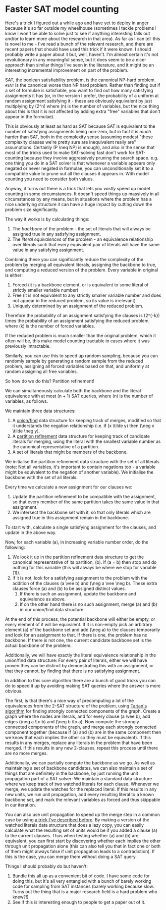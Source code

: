# Faster SAT model counting

Here's a trick I figured out a while ago and have yet to deploy in anger because it's so far outside my wheelhouse (sometimes I tackle problems I know I won't be able to solve just to see if anything interesting falls out and/or to learn more about the research in that area).
As far as I can tell this is novel to me - I've read a bunch of the relevant research, and there are recent papers that should have used this trick if it were known.
I should probably write a paper about it but, well, haven't. I'm almost certain it's not revolutionary in any meaningful sense,
but it does seem to be a nicer approach than similar things I've seen in the literature,
and it might be an interesting incremental improvement on part of the problem.

SAT, the boolean satisfiability problem, is the canonical NP-hard problem. `#SAT` is the canonical worse than NP hard problem.
Rather than finding out if a set of formulae is satisfiable, you want to find out how many satisfying assignments it has (or, in the version I prefer, the probability of a uniform at random assignment satisfying it - these are obviously equivalent by just multiplying by \(2^n\) where \(n\) is the number of variables, but the nice thing about this is that it is not affected by adding extra "free" variables that don't appear in the formulae).

This is obviously at least as hard as SAT because SAT is equivalent to the number of satisfying assignments being non-zero,
but in fact it is *much* harder than SAT,
both in the complexity sense (assuming modest "these complexity classes we're pretty sure are inequivalent really are" assumptions. Certainly \(P \neq NP\) is enough),
and also in the sense that most of the tricks used to make SAT-solving fast don't work for SAT-counting because they involve aggressively pruning the search space.
e.g. one thing you do in a SAT solver is that whenever a variable appears only negated or never negated in formulae, you can unconditionally set it to a compatible value to prune out all the clauses it appears in.
With model counting you need to consider both values.

Anyway, it turns out there is a trick that lets you *vastly* speed up model counting in some circumstances.
It doesn't speed things up massively in all circumstances by any means,
but in situations where the problem has a nice underlying structure it can have a huge impact by cutting down the problem size significantly.

The way it works is by calculating things:

1. The *backbone* of the problem - the set of literals that will always be assigned true in any satisfying assignment.
2. The *literal equivalences* of the problem - an equivalence relationship over literals such that every equivalent pair of literals will have the same value in any satisfying assignment.


Combining these you can significantly reduce the complexity of the problem by merging all equivalent literals, assigning the backbone to true,
and computing a reduced version of the problem.
Every variable in original is either:

1. Forced (it is a backbone element, or is equivalent to some literal of strictly smaller variable number)
2. Free (it is not equivalent to any strictly smaller variable number and does not appear in the reduced problem, so its value is irrelevant)
3. Uniquely determined by an assignment of the reduced problem.

Therefore the probability of an assignment satisfying the clauses is \(2^{-k}\) times the probability of an assignment satisfying the reduced problem,
where \(k\) is the number of forced variables.

If the reduced problem is much smaller than the original problem, which it often will be,
this make model counting tractable in cases where it was previously intractable.

Similarly, you can use this to speed up random sampling, because you can randomly sample by generating a random sample from the reduced problem,
assigning all forced variables based on that, and uniformly at random assigning all free variables.

So how do we do this? Partition refinement!

We can simultaneously calculate both the backbone and the literal equivalence with at most \(n + 1\) SAT queries, where \(n\) is the number of variables,
as follows.

We maintain three data structures:

1. A [union/find](https://en.wikipedia.org/wiki/Disjoint-set_data_structure) data structure for keeping track of merges, modified so that it understands the negation relationship (i.e. if \(x \tilde y\) then \(\neg x \tilde \neg y\).
2. A [partition refinement](https://en.wikipedia.org/wiki/Partition_refinement) data structure for keeping track of candidate literals for merging, using the literal with the smallest variable number as the canonical representative of a partition.
3. A set of literals that might be members of the backbone.

We initialise the partition refinement data structure with the set of all literals (note: Not all variables, it's important to contain negations too - a variable might be equivalent to the negation of another variable).
We initialise the backbone with the set of all literals.

Every time we calculate a new assignment for our clauses we:

1. Update the partition refinement to be compatible with the assignment, so that every member of the same partition takes the same value in that assignment.
2. We intersect the backbone set with it, so that only literals which are assigned true in this assignment remain in the backbone.


To start with, calculate a single satisfying assignment for the clauses, and update in the above way.

Now, for each variable \(a\), in increasing variable number order, do the following:

1. We look it up in the partition refinement data structure to get the canonical representative of its partition, \(b\). If \(a = b\) then  stop and do nothing for this variable (this will always be where we stop for variable \(1\)).
2. If it is not, look for a satisfying assignment to the problem with the addition of the clauses \(a \vee b\) and \(\neg a \vee \neg b\). These extra clauses force \(a\) and \(b\) to be assigned distinct values.
    1. If there is such an assignment, update the backbone and equivalence as above.
    2. If on the other hand there is no such assignment, merge \(a\) and \(b\) in our union/find data structure.


At the end of this process, the potential backbone will either be empty, or every element of it will be equivalent.
If it is non-empty pick an arbitrary element \(a\) of the backbone set and add \(\neg a\) to the clauses temporarily and look for an assignment to that.
If there is one, the problem has no backbone.
If there is not one, the current candidate backbone set is the actual backbone of the problem.

Additionally, we will have exactly the literal equivalence relationship in the union/find data structure:
For every pair of literals, either we will have proven they can be distinct by demonstrating this with an assignment,
or that they cannot, by finding that there is no satisfying assignment.

In addition to this core algorithm there are a bunch of good tricks you can do to speed it up by avoiding making SAT queries where the answer is more obvious.

The first, is that there's a nice way of precomputing a lot of the equivalences from the 2-SAT structure of the problem,
using [Tarjan's algorithm](https://en.wikipedia.org/wiki/Tarjan%27s_strongly_connected_components_algorithm) for finding strongly connected components of the graph.
Create a graph where the nodes are literals, and for every clause \(a \vee b\), add edges \(\neg a \to b\) and \(\neg b \to a\).
Now compute the strongly connected components of the graph,
and merge each strongly connected component together (because if \(a\) and \(b\) are in the same component then we know that each implies the other so they must be equivalent).
If this results in any merges, replace any literals in the problem that have been merged. If this results in any new 2-clauses, repeat this process until there are no more merges.

Additionally, we can partially compute the backbone as we go.
As well as maintaining a set of backbone candidates,
we can also maintain a set of things that are definitely in the backbone,
by just running the unit propagation part of a SAT solver:
We maintain a standard data structure where we keep track of two watched literals for each clause.
Whenever we merge, we update the watches for the replaced literal.
If this results in any new units, we run unit propagation,
add every resulting literal to a known backbone set,
and mark the relevant variables as forced and thus skippable in our iteration.

You can also use unit propagation to speed up the merge step in a common case by using [a trick I've described before](https://notebook.drmaciver.com/posts/2019-07-03-09:50.html).
By making a version of the watched literals data structure that does a lazy copy,
you can easily calculate what the resulting set of units would be if you added a clause \(a\) to the current clauses.
Thus when testing whether \(a\) and \(b\) are equivalent, you can first start by discovering whether each implies the other through unit propagation alone (this can also tell you that in fact one or both of them might always false if unit propagation leads to a contradiction).
If this is the case, you can merge them without doing a SAT query.

Things I should probably do but haven't:

1. Bundle this all up as a convenient bit of code. I have some code for doing this, but it's all very entangled with a bunch of barely working code for sampling from SAT instances (barely working because slow. Turns out the thing that is a major research field is a hard problem who knew?!)
2. See if this is interesting enough to people to get a paper out of it.
